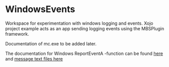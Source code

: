 # WindowsEvents

Workspace for experimentation with windows logging and events. Xojo project example acts as an app sending logging events using the MBSPlugin framework.

Documentation of mc.exe to be added later.

The documentation for Windows ReportEventA -function can be found [here](https://docs.microsoft.com/de-de/windows/win32/api/winbase/nf-winbase-reporteventa?redirectedfrom=MSDN) and [message text files here](https://docs.microsoft.com/en-us/windows/win32/eventlog/message-text-files)
